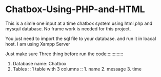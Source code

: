 # Chatbox-Using-PHP-and-HTML
This is a simle one input at a time chatbox system using html,php and mysqul database. No frame work is needed for this project. 

You just need to import the sql file to your database. and run it in loacal host. I am using Xampp Server

Just make sure Three thing before run the code:::::::::::::

1. Database name: Chatbox
2. Tables ::  1 table with 3 columns  ::
                                                1. name
                                                2. message
                                                3. time
                                  

